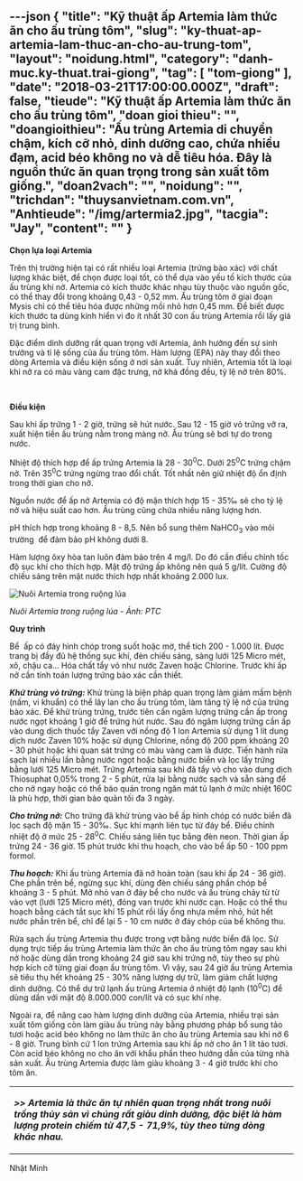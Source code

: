 ---json
{
    "title": "Kỹ thuật ấp Artemia làm thức ăn cho ấu trùng tôm",
    "slug": "ky-thuat-ap-artemia-lam-thuc-an-cho-au-trung-tom",
    "layout": "noidung.html",
    "category": "danh-muc.ky-thuat.trai-giong",
    "tag": [
        "tom-giong"
    ],
    "date": "2018-03-21T17:00:00.000Z",
    "draft": false,
    "tieude": "Kỹ thuật ấp Artemia làm thức ăn cho ấu trùng tôm",
    "doan gioi thieu": "",
    "doangioithieu": "Ấu trùng Artemia di chuyển chậm, kích cỡ nhỏ, dinh dưỡng cao, chứa nhiều đạm, acid béo không no và dễ tiêu hóa. Đây là nguồn thức ăn quan trọng trong sản xuất tôm giống.",
    "doan2vach": "",
    "noidung": "",
    "trichdan": "thuysanvietnam.com.vn",
    "Anhtieude": "/img/artermia2.jpg",
    "tacgia": "Jay",
    "__content__": ""
}
---
<p><strong>Chọn lựa loại Artemia</strong></p>

<p>Tr&ecirc;n thị trường hiện tại c&oacute; rất nhiều loại Artemia (trứng b&agrave;o x&aacute;c) với chất lượng kh&aacute;c biệt, để chọn được loại tốt, c&oacute; thể dựa v&agrave;o yếu tố k&iacute;ch thước của ấu tr&ugrave;ng khi nở. Artemia c&oacute; k&iacute;ch thước kh&aacute;c nhau t&ugrave;y thuộc v&agrave;o nguồn gốc, c&oacute; thể thay đổi trong khoảng 0,43 - 0,52 mm. Ấu tr&ugrave;ng t&ocirc;m ở giai đoạn Mysis chỉ c&oacute; thể ti&ecirc;u h&oacute;a được những mồi nhỏ hơn 0,45 mm. Để biết được k&iacute;ch thước ta d&ugrave;ng k&iacute;nh hiển vi đo &iacute;t nhất 30 con ấu tr&ugrave;ng Artemia rồi lấy gi&aacute; trị trung b&igrave;nh.</p>

<p>Đặc điểm dinh dưỡng rất quan trọng với Artemia, ảnh hưởng đến sự sinh trưởng v&agrave; tỉ lệ sống của ấu tr&ugrave;ng t&ocirc;m. H&agrave;m lượng (EPA) n&agrave;y thay đổi theo d&ograve;ng Artemia v&agrave; điều kiện sống ở nơi sản xuất. Tuy nhi&ecirc;n, Artemia tốt l&agrave; loại khi nở ra c&oacute; m&agrave;u v&agrave;ng cam đặc trưng, nở kh&aacute; đồng đều, tỷ lệ nở tr&ecirc;n 80%.</p>

<p>&nbsp;</p>

<p><strong>Điều kiện</strong></p>

<p>Sau khi ấp trứng 1 - 2 giờ, trứng sẽ h&uacute;t nước. Sau 12 - 15 giờ vỏ trứng vỡ ra, xuất hiện tiền ấu tr&ugrave;ng nằm trong m&agrave;ng nở. Ấu tr&ugrave;ng sẽ bơi tự do trong nước.</p>

<p>Nhiệt độ th&iacute;ch hợp để ấp trứng Artemia l&agrave; 28 - 30<sup>0</sup>C. Dưới 25<sup>0</sup>C trứng chậm nở. Tr&ecirc;n 35<sup>0</sup>C trứng ngừng trao đổi chất. Tốt nhất n&ecirc;n giữ nhiệt độ ổn định trong thời gian cho nở.</p>

<p>Nguồn nước để ấp nở Artemia c&oacute; độ mặn th&iacute;ch hợp 15 - 35&permil; sẽ cho tỷ lệ nở v&agrave; hiệu suất cao hơn. Ấu tr&ugrave;ng cũng chứa nhiều năng lượng hơn.</p>

<p>pH th&iacute;ch hợp trong khoảng 8 - 8,5. N&ecirc;n bổ sung th&ecirc;m NaHCO<sub>3</sub>&nbsp;v&agrave;o m&ocirc;i trường&nbsp; để đảm bảo pH kh&ocirc;ng dưới 8.</p>

<p>H&agrave;m lượng &ocirc;xy h&ograve;a tan lu&ocirc;n đảm bảo tr&ecirc;n 4 mg/l. Do đ&oacute; cần điều chỉnh tốc độ sục kh&iacute; cho th&iacute;ch hợp. Mật độ trứng ấp kh&ocirc;ng n&ecirc;n qu&aacute; 5 g/l&iacute;t. Cường độ chiếu s&aacute;ng tr&ecirc;n mặt nước th&iacute;ch hợp nhất khoảng 2.000 lux.</p>

<p><img alt="Nuôi Artemia trong ruộng lúa" src="http://thuysanvietnam.com.vn/uploads/article2/baiviet/nuoitrong/z300-con-tom-1446-.jpg" title="Nuôi Artemia trong ruộng lúa" /></p>

<p><em>Nu&ocirc;i Artemia trong ruộng l&uacute;a - Ảnh: PTC</em>&nbsp;</p>

<p><strong>Quy tr&igrave;nh</strong></p>

<p>Bể&nbsp; ấp c&oacute; đ&aacute;y h&igrave;nh ch&oacute;p trong suốt hoặc mờ, thể t&iacute;ch 200 - 1.000 l&iacute;t. Được trang bị đầy đủ hệ thống sục kh&iacute;, đ&egrave;n chiếu s&aacute;ng, s&agrave;ng lưới 125 Micro m&eacute;t, x&ocirc;, chậu ca... H&oacute;a chất tẩy vỏ như nước Zaven hoặc Chlorine. Trước khi ấp nở cần t&iacute;nh to&aacute;n lượng trứng b&agrave;o x&aacute;c cần thiết.</p>

<p><strong><em>Khử tr&ugrave;ng vỏ trứng:</em></strong>&nbsp;Khử tr&ugrave;ng l&agrave; biện ph&aacute;p quan trọng l&agrave;m giảm mầm bệnh (nấm, vi khuẩn) c&oacute; thể l&acirc;y lan cho ấu tr&ugrave;ng t&ocirc;m, l&agrave;m tăng tỷ lệ nở của trứng b&agrave;o x&aacute;c. Để khử tr&ugrave;ng trứng, trước ti&ecirc;n cần ng&acirc;m lượng trứng cần ấp trong nước ngọt khoảng 1 giờ để trứng h&uacute;t nước. Sau đ&oacute; ng&acirc;m lượng trứng cần ấp v&agrave;o dung dịch thuốc tẩy Zaven với nồng độ 1 lon Artemia sử dụng 1 l&iacute;t dung dịch nước Zaven 10% hoặc sử dụng Chlorine, nồng độ 200 ppm khoảng 20 - 30 ph&uacute;t hoặc khi quan s&aacute;t trứng c&oacute; m&agrave;u v&agrave;ng cam l&agrave; được. Tiến h&agrave;nh rửa sạch lại nhiều lần bằng nước ngọt hoặc bằng nước biển v&agrave; lọc lấy trứng bằng lưới 125 Micro m&eacute;t. Trứng Artemia sau khi đ&atilde; tẩy vỏ cho v&agrave;o dung dịch Thiosuphat 0,05% trong 2 - 5 ph&uacute;t, rửa lại bằng nước sạch v&agrave; sẵn s&agrave;ng để cho nở ngay hoặc c&oacute; thể bảo quản trong ngăn m&aacute;t tủ lạnh ở mức nhiệt 160C l&agrave; ph&ugrave; hợp, thời gian bảo quản tối đa 3 ng&agrave;y.</p>

<p><strong><em>Cho trứng nở:</em></strong>&nbsp;Cho trứng đ&atilde; khử tr&ugrave;ng v&agrave;o bể ấp h&igrave;nh ch&oacute;p c&oacute; nước biển đ&atilde; lọc sạch độ mặn 15 - 30&permil;. Sục kh&iacute; mạnh li&ecirc;n tục từ đ&aacute;y bể. Điều chỉnh nhiệt độ ở mức 25 - 28<sup>0</sup>C. Chiếu s&aacute;ng li&ecirc;n tục bằng đ&egrave;n neon. Thời gian ấp trứng 24 - 36 giờ. 15 ph&uacute;t trước khi thu hoạch, cho v&agrave;o bể ấp 50 - 100 ppm formol.</p>

<p><strong><em>Thu hoạch:</em></strong>&nbsp;Khi ấu tr&ugrave;ng Artemia đ&atilde; nở ho&agrave;n to&agrave;n (sau khi ấp 24 - 36 giờ). Che phần tr&ecirc;n bể, ngừng sục kh&iacute;, d&ugrave;ng đ&egrave;n chiếu s&aacute;ng phần ch&oacute;p bể khoảng 3 - 5 ph&uacute;t. Mở nhỏ van ở đ&aacute;y bể cho nước v&agrave; ấu tr&ugrave;ng chảy từ từ v&agrave;o vợt (lưới 125 Micro m&eacute;t), đ&oacute;ng van trước khi nước cạn. Hoặc c&oacute; thể thu hoạch bằng c&aacute;ch tắt sục kh&iacute; 15 ph&uacute;t rồi lấy ống nhựa mềm nhỏ, h&uacute;t hết nước phần tr&ecirc;n bể, chỉ để lại 5 - 10 cm nước ở đ&aacute;y ch&oacute;p của bể kh&ocirc;ng thu.</p>

<p>Rửa sạch ấu tr&ugrave;ng Artemia thu được trong vợt bằng nước biển đ&atilde; lọc. Sử dụng trực tiếp ấu tr&ugrave;ng Artemia l&agrave;m thức ăn cho ấu tr&ugrave;ng t&ocirc;m ngay sau khi nở hoặc d&ugrave;ng dần trong khoảng 24 giờ sau khi trứng nở, t&ugrave;y theo sự ph&ugrave; hợp k&iacute;ch cỡ từng giai đoạn ấu tr&ugrave;ng t&ocirc;m. V&igrave; vậy, sau 24 giờ ấu tr&ugrave;ng Artemia sẽ ti&ecirc;u thụ hết khoảng 25 - 30% năng lượng dự trữ, l&agrave;m giảm chất lượng dinh dưỡng. C&oacute; thể dự trữ lạnh ấu tr&ugrave;ng Artemia ở nhiệt độ lạnh (10<sup>0</sup>C) để d&ugrave;ng dần với mật độ 8.000.000 con/l&iacute;t v&agrave; c&oacute; sục kh&iacute; nhẹ.</p>

<p>Ngo&agrave;i ra, để n&acirc;ng cao h&agrave;m lượng dinh dưỡng của Artemia, nhiều trại sản xuất t&ocirc;m giống c&ograve;n l&agrave;m gi&agrave;u ấu tr&ugrave;ng n&agrave;y bằng phương ph&aacute;p bổ sung tảo tươi hoặc acid b&eacute;o kh&ocirc;ng no l&agrave;m thức ăn cho ấu tr&ugrave;ng Artemia sau khi nở 6 - 8 giờ. Trung b&igrave;nh cứ 1 lon trứng Artemia sau khi ấp nở cho ăn 1 l&iacute;t tảo tươi. C&ograve;n acid b&eacute;o kh&ocirc;ng no cho ăn với khẩu phần theo hướng dẫn của từng nh&agrave; sản xuất. Ấu tr&ugrave;ng Artemia được l&agrave;m gi&agrave;u khoảng 3 - 4 giờ trước khi cho t&ocirc;m ăn.</p>

<table>
	<tbody>
		<tr>
			<td>
			<p><strong><em>&gt;&gt; Artemia l&agrave; thức ăn tự nhi&ecirc;n quan trọng nhất trong nu&ocirc;i trồng thủy sản v&igrave; ch&uacute;ng rất gi&agrave;u dinh dưỡng, đặc biệt l&agrave; h&agrave;m lượng protein chiếm từ 47,5 - 71,9%, t&ugrave;y theo từng d&ograve;ng kh&aacute;c nhau.</em></strong></p>
			</td>
		</tr>
	</tbody>
</table>

<p>Nhật Minh</p>
